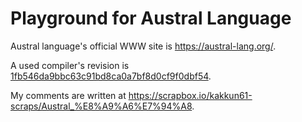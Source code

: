 # Playground for Austral Language

Austral language's official WWW site is https://austral-lang.org/.

A used compiler's revision is [1fb546da9bbc63c91bd8ca0a7bf8d0cf9f0dbf54](https://github.com/austral/austral/tree/1fb546da9bbc63c91bd8ca0a7bf8d0cf9f0dbf54).

My comments are written at https://scrapbox.io/kakkun61-scraps/Austral_%E8%A9%A6%E7%94%A8.
